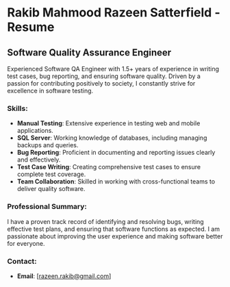 # Rakib Mahmood Razeen Satterfield - Resume

## Software Quality Assurance Engineer

Experienced Software QA Engineer with 1.5+ years of experience in writing test cases, bug reporting, and ensuring software quality. Driven by a passion for contributing positively to society, I constantly strive for excellence in software testing.

### Skills:
- **Manual Testing**: Extensive experience in testing web and mobile applications.
- **SQL Server**: Working knowledge of databases, including managing backups and queries.
- **Bug Reporting**: Proficient in documenting and reporting issues clearly and effectively.
- **Test Case Writing**: Creating comprehensive test cases to ensure complete test coverage.
- **Team Collaboration**: Skilled in working with cross-functional teams to deliver quality software.

### Professional Summary:
I have a proven track record of identifying and resolving bugs, writing effective test plans, and ensuring that software functions as expected. I am passionate about improving the user experience and making software better for everyone.

### Contact:
- **Email**: [razeen.rakib@gmail.com]

